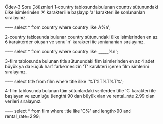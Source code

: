 Ödev-3 Soru Çöüzmleri
1-country tablosunda bulunan country sütunundaki ülke isimlerinden 'A' karakteri ile başlayıp 'a' karakteri ile sonlananları sıralayınız.

---- select * from country where country like 'A%a';

2-country tablosunda bulunan country sütunundaki ülke isimlerinden en az 6 karakterden oluşan ve sonu 'n' karakteri ile sonlananları sıralayınız.

---- select * from country where country like '_____%n';

3-film tablosunda bulunan title sütunundaki film isimlerinden en az 4 adet büyük ya da küçük harf farketmesizin 'T' karakteri içeren film isimlerini 
sıralayınız.

---- select title from film where title ilike '%T%T%T%T%';

4-film tablosunda bulunan tüm sütunlardaki verilerden title 'C' karakteri ile başlayan ve uzunluğu (length) 90 dan büyük olan ve rental_rate 2.99 
olan verileri sıralayınız.

---- select * from film where title like 'C%' and length>90 and rental_rate=2.99;
